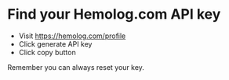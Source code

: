 # Find your Hemolog.com API key

- Visit https://hemolog.com/profile
- Click generate API key
- Click copy button

Remember you can always reset your key.
